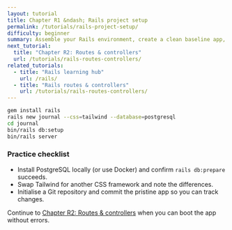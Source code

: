 ```yaml
---
layout: tutorial
title: Chapter R1 &ndash; Rails project setup
permalink: /tutorials/rails-project-setup/
difficulty: beginner
summary: Assemble your Rails environment, create a clean baseline app, and confirm everything boots.
next_tutorial:
  title: "Chapter R2: Routes & controllers"
  url: /tutorials/rails-routes-controllers/
related_tutorials:
  - title: "Rails learning hub"
    url: /rails/
  - title: "Rails routes & controllers"
    url: /tutorials/rails-routes-controllers/
---
```


```bash
gem install rails
rails new journal --css=tailwind --database=postgresql
cd journal
bin/rails db:setup
bin/rails server
```

### Practice checklist

- Install PostgreSQL locally (or use Docker) and confirm `rails db:prepare` succeeds.
- Swap Tailwind for another CSS framework and note the differences.
- Initialise a Git repository and commit the pristine app so you can track changes.

Continue to [Chapter R2: Routes & controllers](/tutorials/rails-routes-controllers/) when you can boot the app without errors.
